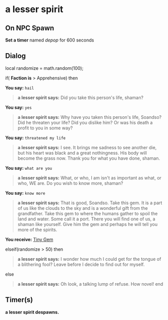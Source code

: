 # a lesser spirit

## On NPC Spawn

**Set a timer** named *depop* for 600 seconds
## Dialog

local randomize = math.random(100);



if( **Faction is** > Apprehensive) then


**You say:** `hail`




>**a lesser spirit says:** Did you take this person's life, shaman?


**You say:** `yes`




>**a lesser spirit says:** Why have you taken this person's life, Soandso? Did he threaten your life? Did you dislike him? Or was his death a profit to you in some way?


**You say:** `threatened my life`




>**a lesser spirit says:** I see. It brings me sadness to see another die, but his heart was black and a great nothingness. His body will become the grass now. Thank you for what you have done, shaman.


**You say:** `what are you`




>**a lesser spirit says:** What, or who, I am isn't as important as what, or who, WE are. Do you wish to know more, shaman?


**You say:** `know more`




>**a lesser spirit says:** That is good, Soandso. Take this gem. It is a part of us like the clouds to the sky and is a wonderful gift from the grandfather. Take this gem to where the humans gather to spoil the land and water. Some call it a port. There you will find one of us, a shaman like yourself. Give him the gem and perhaps he will tell you more of the spirits.



**You receive:**  [Tiny Gem](/item/1665)


elseif(randomize > 50) then


>**a lesser spirit says:** I wonder how much I could get for the tongue of a blithering fool? Leave before I decide to find out for myself.

else


>**a lesser spirit says:** Oh look, a talking lump of refuse. How novel!
end

## Timer(s)

**a lesser spirit despawns.**





